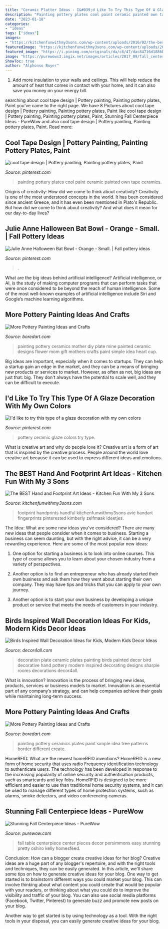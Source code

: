 ```yaml
---
title: "Ceramic Platter Ideas - I&#039;d Like To Try This Type Of A Glaze Decoration With My Own Colors"
description: "Painting pottery plates cool paint ceramic painted own tape ceramics"
date: "2023-01-18"
categories:
- "ideas"
tags: ["ideas"]
images:
- "https://kitchenfunwithmy3sons.com/wp-content/uploads/2016/02/the-best-handprint-and-footprint-crafts-and-art-ideas-68-680x683.jpg"
featuredImage: "https://kitchenfunwithmy3sons.com/wp-content/uploads/2016/02/the-best-handprint-and-footprint-crafts-and-art-ideas-68-680x683.jpg"
featured_image: "https://i.pinimg.com/originals/da/c8/47/dac84716d1886b17abd796ead6dd993d.jpg"
image: "https://purewows3.imgix.net/images/articles/2017_09/fall_centerpiece_ideas-5.jpg?auto=format,compress&amp;cs=strip"
ShowToc: true
author: "Alphonso Boyer"
---
```



1. Add more insulation to your walls and ceilings. This will help reduce the amount of heat that comes in contact with your home, and it can also save you money on your energy bill.

	

		
searching about cool tape design | Pottery painting, Painting pottery plates, Paint you've came to the right page. We have 8 Pictures about cool tape design | Pottery painting, Painting pottery plates, Paint like cool tape design | Pottery painting, Painting pottery plates, Paint, Stunning Fall Centerpiece Ideas - PureWow and also cool tape design | Pottery painting, Painting pottery plates, Paint. Read more:
		
    
## Cool Tape Design | Pottery Painting, Painting Pottery Plates, Paint

<img loading=lazy src="https://i.pinimg.com/originals/dd/70/30/dd703014b5cfb9d01af5915828abed18.jpg" onerror="this.onerror=null;this.src='https://tse2.mm.bing.net/th?id=OIP.14qTKv7sAC5O3sYSDxiveAHaJ4&amp;pid=15.1';" alt="cool tape design | Pottery painting, Painting pottery plates, Paint">

_Source: pinterest.com_

>painting pottery plates cool paint ceramic painted own tape ceramics. 

	

Origins of creativity: How did we come to think about creativity?
Creativity is one of the most understood concepts in the world. It has been considered since ancient Greece, and it has even been mentioned in Plato's Republic. But how did we come to think about creativity? And what does it mean for our day-to-day lives?

    
## Julie Anne Halloween Bat Bowl - Orange - Small. | Fall Pottery Ideas

<img loading=lazy src="https://i.pinimg.com/originals/da/c8/47/dac84716d1886b17abd796ead6dd993d.jpg" onerror="this.onerror=null;this.src='https://tse4.mm.bing.net/th?id=OIP.fb2VrT0uHqtNmnNMsu5cwAHaFj&amp;pid=15.1';" alt="Julie Anne Halloween Bat Bowl - Orange - Small. | Fall pottery ideas">

_Source: pinterest.com_

>. 

	

What are the big ideas behind artificial intelligence?
Artificial intelligence, or AI, is the study of making computer programs that can perform tasks that were once considered to be beyond the reach of human intelligence. Some of the most well-known examples of artificial intelligence include Siri and Google’s machine learning algorithms.

    
## More Pottery Painting Ideas And Crafts

<img loading=lazy src="http://www.boredart.com/wp-content/uploads/2017/02/More-Pottery-Painting-Ideas-and-Crafts0431-1.jpg" onerror="this.onerror=null;this.src='https://tse4.mm.bing.net/th?id=OIP.jeOj_FXmgZn2BJyXfnp2rgHaJ4&amp;pid=15.1';" alt="More Pottery Painting Ideas and Crafts">

_Source: boredart.com_

>painting pottery ceramics mother diy plate mine painted ceramic designs flower mom gift mothers crafts paint simple idea heart cup. 

	

Big ideas are important, especially when it comes to startups. They can help a startup gain an edge in the market, and they can be a means of bringing new products or services to market. However, as often as not, big ideas are just that: big. They don't always have the potential to scale well, and they can be difficult to execute.

    
## I&#039;d Like To Try This Type Of A Glaze Decoration With My Own Colors

<img loading=lazy src="https://i.pinimg.com/originals/75/f8/26/75f826b9b9efdfe14e3f0951437af365.jpg" onerror="this.onerror=null;this.src='https://tse3.mm.bing.net/th?id=OIP.bK6_ZOH2FcDuMAxdJzd30AHaHw&amp;pid=15.1';" alt="I&#039;d like to try this type of a glaze decoration with my own colors">

_Source: pinterest.com_

>pottery ceramic glaze colors try type. 

	

What is creative art and why do people love it?
Creative art is a form of art that is inspired by the creative process. People around the world love creative art because it can be used to express different ideas and emotions.

    
## The BEST Hand And Footprint Art Ideas - Kitchen Fun With My 3 Sons

<img loading=lazy src="https://kitchenfunwithmy3sons.com/wp-content/uploads/2016/02/the-best-handprint-and-footprint-crafts-and-art-ideas-68-680x683.jpg" onerror="this.onerror=null;this.src='https://tse1.mm.bing.net/th?id=OIP.hLr2tv2ipkm9pKy1FH-ftwHaHc&amp;pid=15.1';" alt="The BEST Hand and Footprint Art Ideas - Kitchen Fun With My 3 Sons">

_Source: kitchenfunwithmy3sons.com_

>footprint handprints handful kitchenfunwithmy3sons avie handart fingerprints pinterested kimberly zelfmaak ideetjes. 

	

The Idea: What are some new ideas you've considered?
There are many new ideas that people consider when it comes to business. Starting a business can seem daunting, but with the right advice, it can be a very rewarding experience. Here are some of the most popular new ideas:
1. One option for starting a business is to look into online courses. This type of course allows you to learn about your chosen industry from a variety of perspectives.

2. Another option is to find an entrepreneur who has already started their own business and ask them how they went about starting their own company. They may have tips and tricks that you can apply to your own journey.

3. Another option is to start your own business by developing a unique product or service that meets the needs of customers in your industry.

    
## Birds Inspired Wall Decoration Ideas For Kids, Modern Kids Decor Ideas

<img loading=lazy src="http://www.decor4all.com/wp-content/uploads/2011/08/bird-image-decorative-plate-painting-ideas-wall-decoration.jpg" onerror="this.onerror=null;this.src='https://tse2.mm.bing.net/th?id=OIP._HnNIhAZtlLnq4lvJyAYZgHaHa&amp;pid=15.1';" alt="Birds Inspired Wall Decoration Ideas for Kids, Modern Kids Decor Ideas">

_Source: decor4all.com_

>decoration plate ceramic plates painting birds painted decor bird decorative hand pottery modern inspired decorating designs sharpie rooms decorations decor4all. 

	

What is innovation?
Innovation is the process of bringing new ideas, products, services or business models to market. Innovation is an essential part of any company’s strategy, and can help companies achieve their goals while maintaining long-term success.

    
## More Pottery Painting Ideas And Crafts

<img loading=lazy src="https://www.boredart.com/wp-content/uploads/2017/02/More-Pottery-Painting-Ideas-and-Crafts0411-1.jpg" onerror="this.onerror=null;this.src='https://tse4.mm.bing.net/th?id=OIP.DYDLqz7dLpCaE3MXtMBBfwHaJ4&amp;pid=15.1';" alt="More Pottery Painting Ideas and Crafts">

_Source: boredart.com_

>painting pottery ceramics plates paint simple idea tree patterns border different create. 

	

HomeRFID: What are the newest homeRFID inventions?
HomeRFID is a new form of home security that uses radio Frequency identification technology to authenticate users. The technology has been developed in response to the increasing popularity of online security and authentication products, such as smartcards and key fobs. HomeRFID is designed to be more efficient and easier to use than traditional home security systems, and it can be used to manage different types of home protection systems, such as alarms, smoke detectors, and video conferencing cameras.

    
## Stunning Fall Centerpiece Ideas - PureWow

<img loading=lazy src="https://purewows3.imgix.net/images/articles/2017_09/fall_centerpiece_ideas-5.jpg?auto=format,compress&amp;cs=strip" onerror="this.onerror=null;this.src='https://tse4.mm.bing.net/th?id=OIP.rrnLiS74ppD7CuH4aajSSwHaJX&amp;pid=15.1';" alt="Stunning Fall Centerpiece Ideas - PureWow">

_Source: purewow.com_

>fall table centerpiece center pieces decor persimmons easy stunning pretty oshiro kelly homesfeed. 

	

Conclusion: How can a blogger create creative ideas for her blog?
Creative ideas are a huge part of any blogger's repertoire, and with the right tools and techniques, they can be easily generated. In this article, we'll share some tips on how to generate creative ideas for your blog.
One way to get started is to brainstorm different ways you could market your blog. This can involve thinking about what content you could create that would be popular with your readers, or thinking about what you could do to improve the visibility and traffic of your blog. You can also use social media platforms (Facebook, Twitter, Pinterest) to generate buzz and promote new posts on your blog.

Another way to get started is by using technology as a tool. With the right tools in your disposal, you can easily generate creative ideas for your blog.

